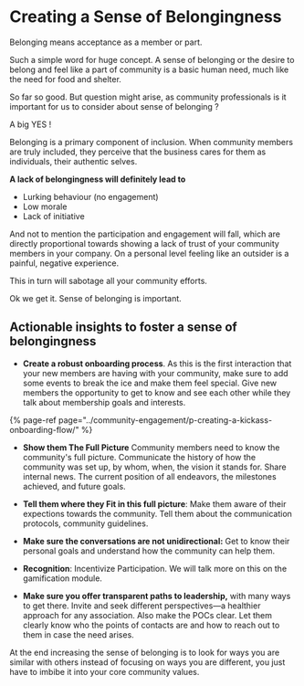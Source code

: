 # Creating a Sense of Belongingness

Belonging means acceptance as a member or part.

Such a simple word for huge concept. A sense of belonging or the desire to belong and feel like a part of community is a basic human need, much like the need for food and shelter.

So far so good. But question might arise, as community professionals is it important for us to consider about sense of belonging ?

A big YES !

Belonging is a primary component of inclusion. When community members are truly included, they perceive that the business cares for them as individuals, their authentic selves.

**A lack of belongingness will definitely lead to**

* Lurking behaviour \(no engagement\)
* Low morale
* Lack of initiative

And not to mention the participation and engagement will fall, which are directly proportional towards showing a lack of trust of your community members in your company. On a personal level feeling like an outsider is a painful, negative experience.

This in turn will sabotage all your community efforts.

Ok we get it. Sense of belonging is important.

## Actionable insights to foster a sense of belongingness

* **Create a robust onboarding process**. As this is the first interaction that your new members are having with your community, make sure to add some events to break the ice and make them feel special. Give new members the opportunity to get to know and see each other while they talk about membership goals and interests.

{% page-ref page="../community-engagement/p-creating-a-kickass-onboarding-flow/" %}





* **Show them The Full Picture** Community members need to know the community's full picture. Communicate the history of how the community was set up, by whom, when, the vision it stands for. Share internal news. The current position of all endeavors, the milestones achieved, and future goals.



* **Tell them where they Fit in this full picture**: Make them aware of their expections towards the community. Tell them about the communication protocols, community guidelines.



* **Make sure the conversations are not unidirectional:** Get to know their personal goals and understand how the community can help them.



* **Recognition**: Incentivize Participation. We will talk more on this on the gamification module.



* **Make sure you offer transparent paths to leadership,** with many ways to get there. Invite and seek different perspectives—a healthier approach for any association. Also make the POCs clear. Let them clearly know who the points of contacts are and how to reach out to them in case the need arises.

 

At the end increasing the sense of belonging is to look for ways you are similar with others instead of focusing on ways you are different, you just have to imbibe it into your core community values.






